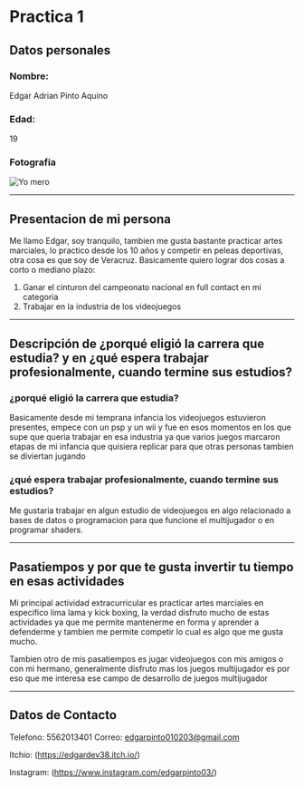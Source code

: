 # Practica 1

## Datos personales

<h3>Nombre:</h3>Edgar Adrian Pinto Aquino
<h3>Edad:</h3>19

### Fotografia
![Yo mero](https://media.discordapp.net/attachments/969293674833907775/1011653616173592746/unknown.png)

---
## Presentacion de mi persona
Me llamo Edgar, soy tranquilo, tambien me gusta bastante practicar artes marciales, lo practico desde los 10 años y competir en peleas deportivas, otra cosa es que soy de Veracruz. Basicamente quiero lograr dos cosas a corto o mediano plazo:
1. Ganar el cinturon del campeonato nacional en full contact en mi categoria
1. Trabajar en la industria de los videojuegos
---
## Descripción de ¿porqué eligió la carrera que estudia? y en ¿qué espera trabajar profesionalmente, cuando termine sus estudios? 

### ¿porqué eligió la carrera que estudia?

Basicamente desde mi temprana infancia los videojuegos estuvieron presentes, empece con un psp y un wii y  fue en esos momentos en los que supe que queria trabajar en esa industria ya que varios juegos marcaron etapas de mi infancia que quisiera replicar para que otras personas tambien se diviertan jugando

### ¿qué espera trabajar profesionalmente, cuando termine sus estudios?

Me gustaria trabajar en algun estudio de videojuegos en algo relacionado a bases de datos o programacion para que funcione el multijugador o en programar shaders.

---
##  Pasatiempos y por que te gusta invertir tu tiempo en esas actividades

Mi principal actividad extracurricular es practicar artes marciales en especifico lima lama y kick boxing, la verdad disfruto mucho de estas actividades ya que me permite mantenerme en forma y aprender a defenderme y tambien me permite competir lo cual es algo que me gusta mucho.

Tambien otro de mis pasatiempos es jugar videojuegos con mis amigos o con mi hermano, generalmente disfruto mas los juegos multijugador es por eso que me interesa ese campo de desarrollo de juegos multijugador

---
## Datos de Contacto
Telefono: 5562013401
Correo: edgarpinto010203@gmail.com

Itchio: 
(https://edgardev38.itch.io/)

Instagram: (https://www.instagram.com/edgarpinto03/)




